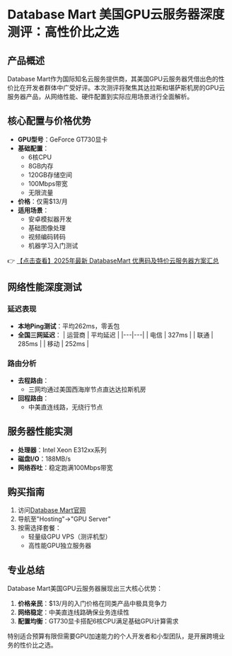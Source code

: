 # Database Mart 美国GPU云服务器深度测评：高性价比之选

## 产品概述

Database Mart作为国际知名云服务提供商，其美国GPU云服务器凭借出色的性价比在开发者群体中广受好评。本次测评将聚焦其达拉斯和堪萨斯机房的GPU云服务器产品，从网络性能、硬件配置到实际应用场景进行全面解析。

## 核心配置与价格优势

- **GPU型号**：GeForce GT730显卡
- **基础配置**：
  - 6核CPU
  - 8GB内存
  - 120GB存储空间
  - 100Mbps带宽
  - 无限流量
- **价格**：仅需$13/月
- **适用场景**：
  - 安卓模拟器开发
  - 基础图像处理
  - 视频编码转码
  - 机器学习入门测试

👉 [【点击查看】2025年最新 DatabaseMart 优惠码及特价云服务器方案汇总](https://bit.ly/DatabaseMart)

## 网络性能深度测试

### 延迟表现
- **本地Ping测试**：平均262ms，零丢包
- **全国三网延迟**：
  | 运营商 | 平均延迟 |
  |---|---|
  | 电信 | 327ms |
  | 联通 | 285ms |
  | 移动 | 252ms |

### 路由分析
- **去程路由**：
  - 三网均通过美国西海岸节点直达达拉斯机房
- **回程路由**：
  - 中美直连线路，无绕行节点

## 服务器性能实测
- **处理器**：Intel Xeon E312xx系列
- **磁盘I/O**：188MB/s
- **网络吞吐**：稳定跑满100Mbps带宽

## 购买指南
1. 访问[Database Mart官网](https://bit.ly/DatabaseMart)
2. 导航至"Hosting"→"GPU Server"
3. 按需选择套餐：
   - 轻量级GPU VPS（测评机型）
   - 高性能GPU独立服务器

## 专业总结

Database Mart美国GPU云服务器展现出三大核心优势：
1. **价格亲民**：$13/月的入门价格在同类产品中极具竞争力
2. **网络稳定**：中美直连线路确保业务连续性
3. **配置均衡**：GT730显卡搭配6核CPU满足基础GPU计算需求

特别适合预算有限但需要GPU加速能力的个人开发者和小型团队，是开展跨境业务的性价比之选。